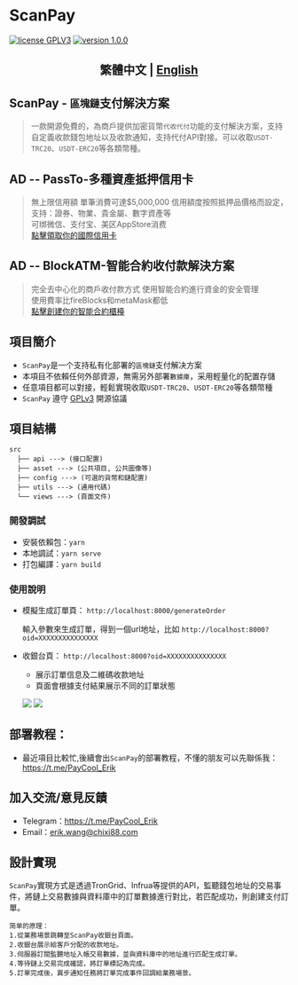 # ScanPay
<p>
<a href="https://www.gnu.org/licenses/gpl-3.0.html"><img src="https://img.shields.io/badge/license-GPLV3-blue" alt="license GPLV3"></a>
<a href="https://github.com/assimon/dujiaoka/releases/tag/1.0.0"><img src="https://img.shields.io/badge/version-1.0.0-red" alt="version 1.0.0"></a>
</p>
<h2 align="center">繁體中文 | <a href="README.md">English</a></h2>  

## ScanPay - `區塊鏈`支付解決方案

>一款開源免費的，為商戶提供加密貨幣`代收代付`功能的支付解決方案，支持自定義收款錢包地址以及收款通知，支持代付API對接。可以收取`USDT-TRC20`、`USDT-ERC20`等各類幣種。
  

## AD -- PassTo-多種資產抵押信用卡
>無上限信用額 單筆消費可達$5,000,000
信用額度按照抵押品價格而設定，支持：證券、物業、貴金屬、數字資產等  
可绑微信、支付宝、美区AppStore消费  
[點擊領取你的國際信用卡](https://passtocredit.io/)

## AD -- BlockATM-智能合約收付款解決方案
>完全去中心化的商戶收付款方式
使用智能合約進行資金的安全管理  
使用費率比fireBlocks和metaMask都低  
[點擊創建你的智能合約櫃檯](https://www.blockatm.net/)

## 項目簡介
- `ScanPay`是一个支持私有化部署的`區塊鏈`支付解决方案  
- 本項目不依賴任何外部資源，無需另外部署`數據庫`，采用輕量化的配置存儲
- 任意項目都可以對接，輕鬆實現收取`USDT-TRC20`、`USDT-ERC20`等各類幣種
- `ScanPay` 遵守 [GPLv3](https://www.gnu.org/licenses/gpl-3.0.html) 開源協議

## 項目結構
```
src
  ├── api ---> (接口配置)
  ├── asset ---> (公共項目, 公共圖像等)
  ├── config ---> (可選的貨幣和鏈配置)
  ├── utils ---> (通用代碼)
  └── views ---> (頁面文件)
```

### 開發調試

- 安裝依賴包：`yarn`
- 本地調試：`yarn serve`
- 打包編譯：`yarn build`

### 使用說明

- 模擬生成訂單頁： `http://localhost:8000/generateOrder`

    輸入參數來生成訂單，得到一個url地址，比如 `http://localhost:8000?oid=XXXXXXXXXXXXXXX`


- 收銀台頁： `http://localhost:8000?oid=XXXXXXXXXXXXXXX`

    - 展示訂單信息及二維碼收款地址
    - 頁面會根據支付結果展示不同的訂單狀態

  ![][link_cashier] ![][link_success]


## 部署教程：
- 最近項目比較忙,後續會出`ScanPay`的部署教程，不懂的朋友可以先聯係我：https://t.me/PayCool_Erik


## 加入交流/意見反饋
- Telegram：https://t.me/PayCool_Erik
- Email：erik.wang@chixi88.com

## 設計實現
`ScanPay`實現方式是透過TronGrid、Infrua等提供的API，監聽錢包地址的交易事件，將鏈上交易數據與資料庫中的訂單數據進行對比，若匹配成功，則創建支付訂單。
```
简单的原理：
1.從業務場景跳轉至ScanPay收銀台頁面。
2.收銀台展示給客戶分配的收款地址。
3.伺服器訂閱監聽地址入帳交易數據，並與資料庫中的地址進行匹配生成訂單。
4.等待鏈上交易完成確認，將訂單標記為完成。
5.訂單完成後，異步通知任務將訂單完成事件回調給業務場景。
```


[link_cashier]: public/screenshot/cashier.png
[link_success]: public/screenshot/success.png



